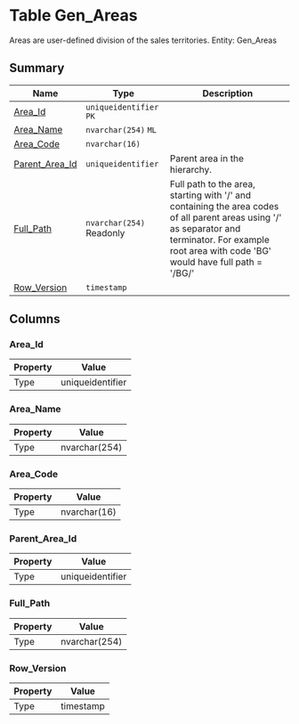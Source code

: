 # Table Gen_Areas

Areas are user-defined division of the sales territories. Entity: Gen_Areas

## Summary

| Name | Type | Description |
| - | - | --- |
|[Area_Id](#area_id)|`uniqueidentifier` `PK`||
|[Area_Name](#area_name)|`nvarchar(254)` `ML`||
|[Area_Code](#area_code)|`nvarchar(16)` ||
|[Parent_Area_Id](#parent_area_id)|`uniqueidentifier` |Parent area in the hierarchy.|
|[Full_Path](#full_path)|`nvarchar(254)` Readonly|Full path to the area, starting with '/' and containing the area codes of all parent areas using '/' as separator and terminator. For example root area with code 'BG' would have full path = '/BG/'|
|[Row_Version](#row_version)|`timestamp` ||

## Columns

### Area_Id

| Property | Value |
| - | - |
|Type|uniqueidentifier|

### Area_Name

| Property | Value |
| - | - |
|Type|nvarchar(254)|

### Area_Code

| Property | Value |
| - | - |
|Type|nvarchar(16)|

### Parent_Area_Id

| Property | Value |
| - | - |
|Type|uniqueidentifier|

### Full_Path

| Property | Value |
| - | - |
|Type|nvarchar(254)|

### Row_Version

| Property | Value |
| - | - |
|Type|timestamp|


